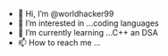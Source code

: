 - 👋 Hi, I’m @worldhacker99
- 👀 I’m interested in ...coding languages
- 🌱 I’m currently learning ...C++ an DSA
- 📫 How to reach me ...

<!---
worldhacker99/worldhacker99 is a ✨ special ✨ repository because its `README.md` (this file) appears on your GitHub profile.
You can click the Preview link to take a look at your changes.
--->

